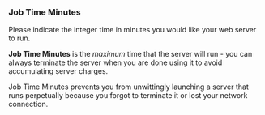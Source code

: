 ### Job Time Minutes

Please indicate the integer time in minutes you would like your web server to run.

**Job Time Minutes** is the _maximum_ time that the server will run - 
you can always terminate the server when you are done using it
to avoid accumulating server charges.

Job Time Minutes prevents you from unwittingly launching a server
that runs perpetually because you forgot to terminate it or lost
your network connection.
